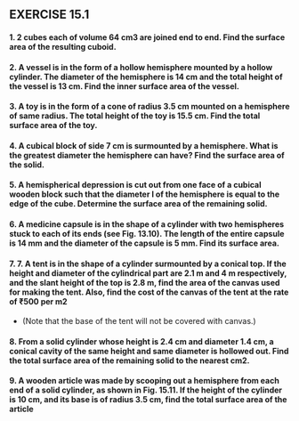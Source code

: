 ## EXERCISE 15.1
#### 1. 2 cubes each of volume 64 cm3 are joined end to end. Find the surface area of the resulting cuboid.
#### 2. A vessel is in the form of a hollow hemisphere mounted by a hollow cylinder. The diameter of the hemisphere is 14 cm and the total height of the vessel is 13 cm. Find the inner surface area of the vessel.
#### 3. A toy is in the form of a cone of radius 3.5 cm mounted on a hemisphere of same radius. The total height of the toy is 15.5 cm. Find the total surface area of the toy.
#### 4. A cubical block of side 7 cm is surmounted by a hemisphere. What is the greatest diameter the hemisphere can have? Find the surface area of the solid.
#### 5. A hemispherical depression is cut out from one face of a cubical wooden block such that the diameter l of the hemisphere is equal to the edge of the cube. Determine the surface area of the remaining solid.
#### 6. A medicine capsule is in the shape of a cylinder with two hemispheres stuck to each of its ends (see Fig. 13.10). The length of the entire capsule is 14 mm and the diameter of the capsule is 5 mm. Find its surface area.
#### 7. 7. A tent is in the shape of a cylinder surmounted by a conical top. If the height and diameter of the cylindrical part are 2.1 m and 4 m respectively, and the slant height of the top is 2.8 m, find the area of the canvas used for making the tent. Also, find the cost of the canvas of the tent at the rate of ₹500 per m2
* (Note that the base of the tent will not be covered with canvas.)
#### 8. From a solid cylinder whose height is 2.4 cm and diameter 1.4 cm, a conical cavity of the same height and same diameter is hollowed out. Find the total surface area of the remaining solid to the nearest cm2.
#### 9. A wooden article was made by scooping out a hemisphere from each end of a solid cylinder, as shown in Fig. 15.11. If the height of the cylinder is 10 cm, and its base is of radius 3.5 cm, find the total surface area of the article
